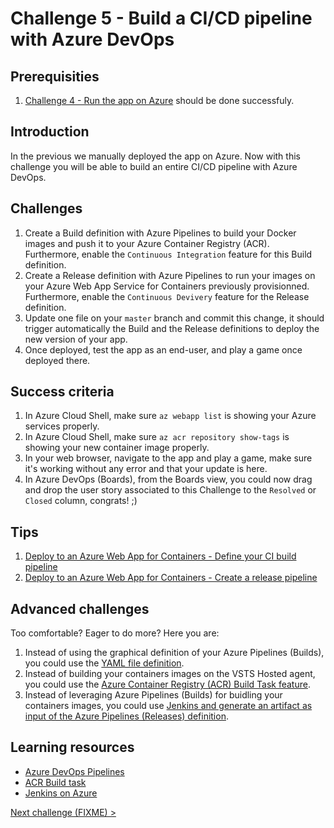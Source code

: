 # Challenge 5 - Build a CI/CD pipeline with Azure DevOps

## Prerequisities

1. [Challenge 4 - Run the app on Azure](./RunOnAzure.md) should be done successfuly.

## Introduction

In the previous we manually deployed the app on Azure. Now with this challenge you will be able to build an entire CI/CD pipeline with Azure DevOps.

## Challenges

1. Create a Build definition with Azure Pipelines to build your Docker images and push it to your Azure Container Registry (ACR). Furthermore, enable the `Continuous Integration` feature for this Build definition.
1. Create a Release definition with Azure Pipelines to run your images on your Azure Web App Service for Containers previously provisionned. Furthermore, enable the `Continuous Devivery` feature for the Release definition.
1. Update one file on your `master` branch and commit this change, it should trigger automatically the Build and the Release definitions to deploy the new version of your app.
1. Once deployed, test the app as an end-user, and play a game once deployed there.

## Success criteria

1. In Azure Cloud Shell, make sure `az webapp list` is showing your Azure services properly.
1. In Azure Cloud Shell, make sure `az acr repository show-tags` is showing your new container image properly.
1. In your web browser, navigate to the app and play a game, make sure it's working without any error and that your update is here.
1. In Azure DevOps (Boards), from the Boards view, you could now drag and drop the user story associated to this Challenge to the `Resolved` or `Closed` column, congrats! ;)

## Tips

1. [Deploy to an Azure Web App for Containers - Define your CI build pipeline](https://docs.microsoft.com/en-us/azure/devops/pipelines/apps/cd/deploy-docker-webapp?view=vsts#define-your-ci-build-pipeline)
1. [Deploy to an Azure Web App for Containers - Create a release pipeline](https://docs.microsoft.com/en-us/azure/devops/pipelines/apps/cd/deploy-docker-webapp?view=vsts#create-a-release-pipeline) 

## Advanced challenges

Too comfortable? Eager to do more? Here you are:

1. Instead of using the graphical definition of your Azure Pipelines (Builds), you could use the [YAML file definition](https://docs.microsoft.com/en-us/azure/devops/pipelines/yaml-schema?view=vsts).
1. Instead of building your containers images on the VSTS Hosted agent, you could use the [Azure Container Registry (ACR) Build Task feature](https://docs.microsoft.com/en-us/azure/container-registry/container-registry-tasks-overview).
1. Instead of leveraging Azure Pipelines (Builds) for buidling your containers images, you could use [Jenkins and generate an artifact as input of the Azure Pipelines (Releases) definition](https://docs.microsoft.com/en-us/azure/devops/pipelines/release/artifacts?view=vsts#jenkins).

## Learning resources

- [Azure DevOps Pipelines](https://azure.microsoft.com/en-us/services/devops/pipelines/)
- [ACR Build task](https://docs.microsoft.com/en-us/azure/container-registry/container-registry-tasks-overview)
- [Jenkins on Azure](https://docs.microsoft.com/en-us/azure/jenkins/)

[Next challenge (FIXME) >](./)